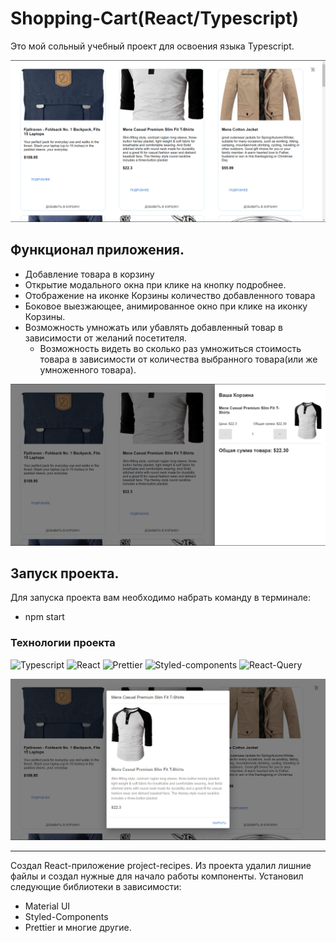 # **Shopping-Cart(React/Typescript)**

Это мой сольный учебный проект для освоения языка Typescript.


![img_1.png](files/2021-11-04_14-30-37.png)

## **Функционал приложения.**

- Добавление товара в корзину <br>
- Открытие модального окна при клике на кнопку подробнее.<br>
- Отображение на иконке Корзины количество добавленного товара <br>
- Боковое выезжающее, анимированное окно при клике на иконку Корзины.  <br>
- Возможность умножать или убавлять добавленный товар в зависимости от желаний посетителя.  <br>
  - Возможность видеть во сколько раз умножиться стоимость товара в зависимости
  от количества выбранного товара(или же умноженного товара).  <br>

![img_2.png](files/2021-11-04_14-30-55.png)


## **Запуск проекта.**

Для запуска проекта вам необходимо набрать команду в терминале: <br>

- npm start



### **Технологии проекта**
![Typescript](https://img.shields.io/badge/-Typescript-blue)
![React](https://img.shields.io/badge/-React-blue)
![Prettier](https://img.shields.io/badge/-Prettier-blue)
![Styled-components](https://img.shields.io/badge/-StyledComponents-blue)
![React-Query](https://img.shields.io/badge/-ReactQuery-blue)




![img_3.png](files/2021-11-04_14-34-51.png)




_______________________________________________________________________________

Создал React-приложение project-recipes.
Из проекта удалил лишние файлы и создал нужные для начало работы компоненты.
Установил следующие библиотеки в зависимости:
- Material UI
- Styled-Components
- Prettier
 и многие другие.


